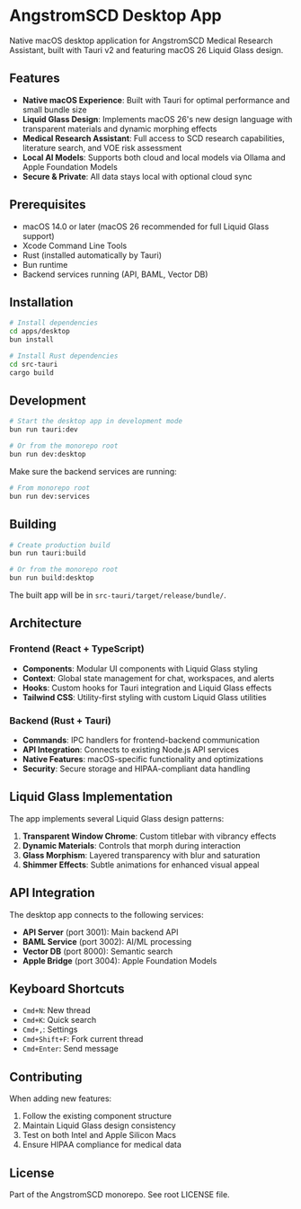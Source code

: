 # AngstromSCD Desktop App

Native macOS desktop application for AngstromSCD Medical Research Assistant, built with Tauri v2 and featuring macOS 26 Liquid Glass design.

## Features

- **Native macOS Experience**: Built with Tauri for optimal performance and small bundle size
- **Liquid Glass Design**: Implements macOS 26's new design language with transparent materials and dynamic morphing effects
- **Medical Research Assistant**: Full access to SCD research capabilities, literature search, and VOE risk assessment
- **Local AI Models**: Supports both cloud and local models via Ollama and Apple Foundation Models
- **Secure & Private**: All data stays local with optional cloud sync

## Prerequisites

- macOS 14.0 or later (macOS 26 recommended for full Liquid Glass support)
- Xcode Command Line Tools
- Rust (installed automatically by Tauri)
- Bun runtime
- Backend services running (API, BAML, Vector DB)

## Installation

```bash
# Install dependencies
cd apps/desktop
bun install

# Install Rust dependencies
cd src-tauri
cargo build
```

## Development

```bash
# Start the desktop app in development mode
bun run tauri:dev

# Or from the monorepo root
bun run dev:desktop
```

Make sure the backend services are running:
```bash
# From monorepo root
bun run dev:services
```

## Building

```bash
# Create production build
bun run tauri:build

# Or from the monorepo root
bun run build:desktop
```

The built app will be in `src-tauri/target/release/bundle/`.

## Architecture

### Frontend (React + TypeScript)
- **Components**: Modular UI components with Liquid Glass styling
- **Context**: Global state management for chat, workspaces, and alerts
- **Hooks**: Custom hooks for Tauri integration and Liquid Glass effects
- **Tailwind CSS**: Utility-first styling with custom Liquid Glass utilities

### Backend (Rust + Tauri)
- **Commands**: IPC handlers for frontend-backend communication
- **API Integration**: Connects to existing Node.js API services
- **Native Features**: macOS-specific functionality and optimizations
- **Security**: Secure storage and HIPAA-compliant data handling

## Liquid Glass Implementation

The app implements several Liquid Glass design patterns:

1. **Transparent Window Chrome**: Custom titlebar with vibrancy effects
2. **Dynamic Materials**: Controls that morph during interaction
3. **Glass Morphism**: Layered transparency with blur and saturation
4. **Shimmer Effects**: Subtle animations for enhanced visual appeal

## API Integration

The desktop app connects to the following services:
- **API Server** (port 3001): Main backend API
- **BAML Service** (port 3002): AI/ML processing
- **Vector DB** (port 8000): Semantic search
- **Apple Bridge** (port 3004): Apple Foundation Models

## Keyboard Shortcuts

- `Cmd+N`: New thread
- `Cmd+K`: Quick search
- `Cmd+,`: Settings
- `Cmd+Shift+F`: Fork current thread
- `Cmd+Enter`: Send message

## Contributing

When adding new features:
1. Follow the existing component structure
2. Maintain Liquid Glass design consistency
3. Test on both Intel and Apple Silicon Macs
4. Ensure HIPAA compliance for medical data

## License

Part of the AngstromSCD monorepo. See root LICENSE file.